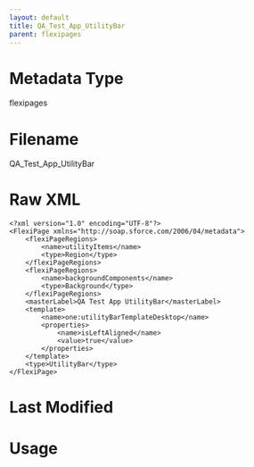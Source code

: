 ```yaml
---
layout: default
title: QA_Test_App_UtilityBar
parent: flexipages
---
```

# Metadata Type
flexipages


# Filename 
QA_Test_App_UtilityBar


# Raw XML
```
<?xml version="1.0" encoding="UTF-8"?>
<FlexiPage xmlns="http://soap.sforce.com/2006/04/metadata">
    <flexiPageRegions>
        <name>utilityItems</name>
        <type>Region</type>
    </flexiPageRegions>
    <flexiPageRegions>
        <name>backgroundComponents</name>
        <type>Background</type>
    </flexiPageRegions>
    <masterLabel>QA Test App UtilityBar</masterLabel>
    <template>
        <name>one:utilityBarTemplateDesktop</name>
        <properties>
            <name>isLeftAligned</name>
            <value>true</value>
        </properties>
    </template>
    <type>UtilityBar</type>
</FlexiPage>
```


# Last Modified


# Usage
